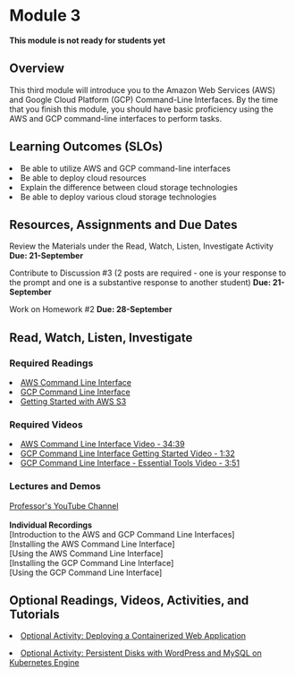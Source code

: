 # Module 3
****This module is not ready for students yet****
## Overview
This third module will introduce you to the Amazon Web Services (AWS) and Google Cloud Platform (GCP) Command-Line Interfaces.  By the time that you finish this module, you should have basic proficiency using the AWS and GCP command-line interfaces to perform tasks.

## Learning Outcomes (SLOs)
<li>Be able to utilize AWS and GCP command-line interfaces
<li>Be able to deploy cloud resources
<li>Explain the difference between cloud storage technologies
<li>Be able to deploy various cloud storage technologies

## Resources, Assignments and Due Dates

Review the Materials under the Read, Watch, Listen, Investigate Activity
****Due: 21-September****

Contribute to Discussion #3 (2 posts are required - one is your response to the prompt and one is a substantive response to another student)
****Due: 21-September****

Work on Homework #2
****Due: 28-September****

## Read, Watch, Listen, Investigate
### Required Readings
[<li>AWS Command Line Interface](https://aws.amazon.com/cli)<br>
[<li>GCP Command Line Interface](https://cloud.google.com/sd)<br>
[<li>Getting Started with AWS S3](https://aws.amazon.com/getting-started/hands-on/backup-files-to-amazon-s3/)<br>
### Required Videos
[<li>AWS Command Line Interface Video - 34:39](https://www.youtube.com/watch?v=qiPt1NoyZm0)
[<li>GCP Command Line Interface Getting Started Video - 1:32](https://www.youtube.com/watch?v=D0x6B-4oUNM)
[<li>GCP Command Line Interface - Essential Tools Video - 3:51](https://www.youtube.com/watch?v=69MdTXgA6Ws&amp;vl=en)

### Lectures and Demos
[Professor's YouTube Channel](https://www.youtube.com/channel/UC3vqKF4jspXh8hxFLpTfsyw?view_as=subscriber)<br><br>
****Individual Recordings****<br>
[Introduction to the AWS and GCP Command Line Interfaces]<br>
[Installing the AWS Command Line Interface]<br>
[Using the AWS Command Line Interface]<br>
[Installing the GCP Command Line Interface]<br>
[Using the GCP Command Line Interface]


## Optional Readings, Videos, Activities, and Tutorials
[<li>Optional Activity: Deploying a Containerized Web Application](https://cloud.google.com/kubernetes-engine/docs/tutorials/hello-app)<br>

[<li>Optional Activity: Persistent Disks with WordPress and MySQL on Kubernetes Engine](https://cloud.google.com/kubernetes-engine/docs/tutorials/persistent-disk)
